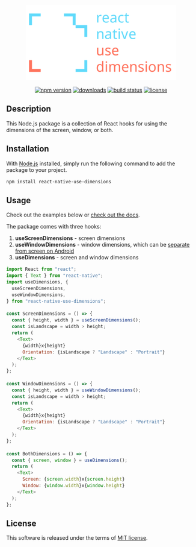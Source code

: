 <div align="center">
<img src="https://raw.githubusercontent.com/dawsonbooth/react-native-use-dimensions/master/assets/img/logo.svg" height=200 width=400 alt="react-native-use-dimensions">

[![npm version](http://img.shields.io/npm/v/react-native-use-dimensions.svg?style=flat)](https://npmjs.org/package/react-native-use-dimensions)
[![downloads](http://img.shields.io/npm/dt/react-native-use-dimensions.svg?style=flat)](https://npmjs.org/package/react-native-use-dimensions)
[![build status](https://github.com/dawsonbooth/react-native-use-dimensions/workflows/build/badge.svg)](https://github.com/dawsonbooth/react-native-use-dimensions/actions?workflow=build)
[![license](https://img.shields.io/npm/l/react-native-use-dimensions.svg?style=flat)](https://github.com/dawsonbooth/react-native-use-dimensions/blob/master/LICENSE)

</div>

## Description

This Node.js package is a collection of React hooks for using the dimensions of the screen, window, or both.

## Installation

With [Node.js](https://nodejs.org/en/download/) installed, simply run the following command to add the package to your project.

```bash
npm install react-native-use-dimensions
```

## Usage

Check out the examples below or [check out the docs](https://dawsonbooth.github.io/react-native-use-dimensions/).

The package comes with three hooks:

1. **useScreenDimensions** - screen dimensions
2. **useWindowDimensions** - window dimensions, which can be [separate from screen on Android](https://stackoverflow.com/a/44979327/11960129)
3. **useDimensions** - screen and window dimensions

```js
import React from "react";
import { Text } from "react-native";
import useDimensions, {
  useScreenDimensions,
  useWindowDimensions,
} from "react-native-use-dimensions";

const ScreenDimensions = () => {
  const { height, width } = useScreenDimensions();
  const isLandscape = width > height;
  return (
    <Text>
      {width}x{height}
      Orientation: {isLandscape ? "Landscape" : "Portrait"}
    </Text>
  );
};

const WindowDimensions = () => {
  const { height, width } = useWindowDimensions();
  const isLandscape = width > height;
  return (
    <Text>
      {width}x{height}
      Orientation: {isLandscape ? "Landscape" : "Portrait"}
    </Text>
  );
};

const BothDimensions = () => {
  const { screen, window } = useDimensions();
  return (
    <Text>
      Screen: {screen.width}x{screen.height}
      Window: {window.width}x{window.height}
    </Text>
  );
};
```

## License

This software is released under the terms of [MIT license](LICENSE).
